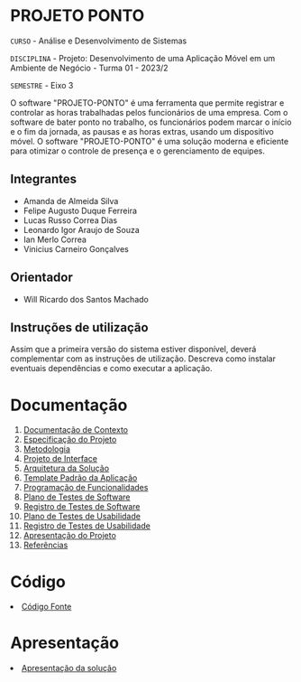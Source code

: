 # PROJETO PONTO

`CURSO` - Análise e Desenvolvimento de Sistemas

`DISCIPLINA` - Projeto: Desenvolvimento de uma Aplicação Móvel em um Ambiente de Negócio - Turma 01 - 2023/2

`SEMESTRE` - Eixo 3

O software "PROJETO-PONTO" é uma ferramenta que permite registrar e controlar as horas trabalhadas pelos funcionários de uma empresa. Com o software de bater ponto no trabalho, os funcionários podem marcar o início e o fim da jornada, as pausas e as horas extras, usando um dispositivo móvel. O software "PROJETO-PONTO" é uma solução moderna e eficiente para otimizar o controle de presença e o gerenciamento de equipes.

## Integrantes

* Amanda de Almeida Silva
* Felipe Augusto Duque Ferreira
* Lucas Russo Correa Dias
* Leonardo Igor Araujo de Souza
* Ian Merlo Correa
* Vinicius Carneiro Gonçalves


## Orientador

* Will Ricardo dos Santos Machado

## Instruções de utilização

Assim que a primeira versão do sistema estiver disponível, deverá complementar com as instruções de utilização. Descreva como instalar eventuais dependências e como executar a aplicação.

# Documentação

<ol>
<li><a href="docs/01-Documentação de Contexto.md"> Documentação de Contexto</a></li>
<li><a href="docs/02-Especificação do Projeto.md"> Especificação do Projeto</a></li>
<li><a href="docs/03-Metodologia.md"> Metodologia</a></li>
<li><a href="docs/04-Projeto de Interface.md"> Projeto de Interface</a></li>
<li><a href="docs/05-Arquitetura da Solução.md"> Arquitetura da Solução</a></li>
<li><a href="docs/06-Template Padrão da Aplicação.md"> Template Padrão da Aplicação</a></li>
<li><a href="docs/07-Programação de Funcionalidades.md"> Programação de Funcionalidades</a></li>
<li><a href="docs/08-Plano de Testes de Software.md"> Plano de Testes de Software</a></li>
<li><a href="docs/09-Registro de Testes de Software.md"> Registro de Testes de Software</a></li>
<li><a href="docs/10-Plano de Testes de Usabilidade.md"> Plano de Testes de Usabilidade</a></li>
<li><a href="docs/11-Registro de Testes de Usabilidade.md"> Registro de Testes de Usabilidade</a></li>
<li><a href="docs/12-Apresentação do Projeto.md"> Apresentação do Projeto</a></li>
<li><a href="docs/13-Referências.md"> Referências</a></li>
</ol>

# Código

<li><a href="src/README.md"> Código Fonte</a></li>

# Apresentação

<li><a href="presentation/README.md"> Apresentação da solução</a></li>
